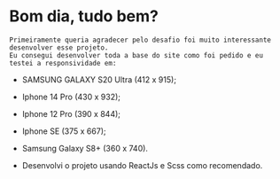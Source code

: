 # Bom dia, tudo bem?
    Primeiramente queria agradecer pelo desafio foi muito interessante desenvolver esse projeto. 
    Eu consegui desenvolver toda a base do site como foi pedido e eu testei a responsividade em:
* SAMSUNG GALAXY S20 Ultra (412 x 915);
* Iphone 14 Pro (430 x 932);
* Iphone 12 Pro (390 x 844);
* Iphone SE (375 x 667);
* Samsung Galaxy S8+ (360 x 740).

* Desenvolvi o projeto usando ReactJs e Scss como recomendado.